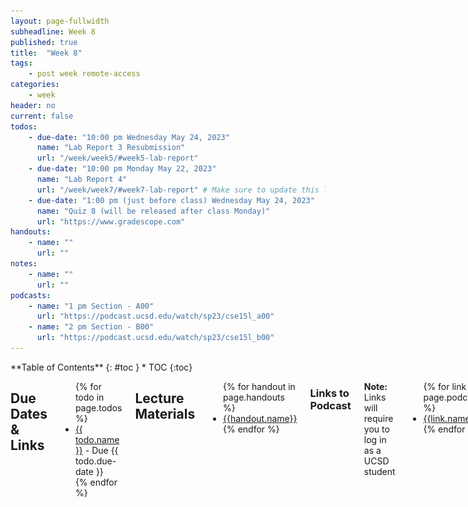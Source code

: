 ```yaml
---
layout: page-fullwidth
subheadline: Week 8
published: true
title:  "Week 8"
tags:
    - post week remote-access
categories:
    - week
header: no
current: false
todos:
    - due-date: "10:00 pm Wednesday May 24, 2023"
      name: "Lab Report 3 Resubmission"
      url: "/week/week5/#week5-lab-report"
    - due-date: "10:00 pm Monday May 22, 2023"
      name: "Lab Report 4"
      url: "/week/week7/#week7-lab-report" # Make sure to update this link if its not on right page
    - due-date: "1:00 pm (just before class) Wednesday May 24, 2023"
      name: "Quiz 8 (will be released after class Monday)"
      url: "https://www.gradescope.com"
handouts:
    - name: ""
      url: ""
notes:
    - name: ""
      url: ""
podcasts:
    - name: "1 pm Section - A00"
      url: "https://podcast.ucsd.edu/watch/sp23/cse15l_a00"
    - name: "2 pm Section - B00"
      url: "https://podcast.ucsd.edu/watch/sp23/cse15l_b00"
---
```


<div class="row">
<div class="medium-4 medium-push-8 columns" markdown="1">
<div class="panel radius fixed-toc"  data-options="sticky_on:large" markdown="1">
**Table of Contents**
{: #toc }
*  TOC
{:toc}
</div>
</div><!-- /.medium-4.columns -->

<div class="medium-8 medium-pull-4 columns" markdown="1">

## Due Dates & Links

<ul>
{% for todo in page.todos %}
<li><a href="{{ todo.url }}">{{ todo.name }}</a> - Due {{ todo.due-date }}</li>
{% endfor %}
</ul>

## Lecture Materials
<ul>
{% for handout in page.handouts %}
<li><a href="{{handout.url}}">{{handout.name}}</a></li>
{% endfor %}
</ul>

<!-- ### In-class notes
{% for note in page.notes %}
<a href="{{ note.url }}">{{ note.name }}</a>
<iframe src="{{ note.url }}/preview" width="640" height="480" allow="autoplay"></iframe>
{% endfor %} -->

### Links to Podcast
**Note:** Links will require you to log in as a UCSD student
<ul>
{% for link in page.podcasts %} 
<li><a href="{{link.url}}">{{link.name}}</a></li>
{% endfor %}
</ul>

## Lab Tasks
    
Discuss with your group:
    
![Image](../../images/circles_vs_triangles.png)
    
Write down your answers (and why you chose them!) in your group's shared doc.

In this lab, you will review another group's code to give feedback, find new
bugs, and learn from each other.

The overall plan for lab is:

1. You'll have 30 minutes to work towards completion of your grading script from
week 6, preparing it to be shared with another pair of students.
3. You will get a link to a repository from another group, download and work on
the code for 30-40 minutes.
3. Your pair will meet with the pair whose code you reviewed/are reviewing, and
you'll share feedback.
4. The feedback will be summarized as a pull request to your repository.

### Part 1 – Implementation Polishing

Make as much progress as you can on your grading script from [Week 6](../week6/#grading-script). Ask your lab tutor if you need help getting it into a good state.

Don't worry about perfection; focus most on it being able to run and grade some
of the sample submissions.

When you're happy with it, have one partner make a **new** repository on Github
named `grader-review-<username>` where `<username>` is one of your usernames.

To do this, navigate to any GitHub page and click the `+` button in the top right corner, as seen on the screenshot below. A dropdown menu will appear, and you will click   `New repository`.

![Image](../../images/github_new_repo_dropdown.png)

From there, a page will pop up which allows you to set some attributes of your new repository. The only thing you need to change is the name, as seen in the following screenshot. You do not need to alter any other settings, and can press the green `Create repository` button at the bottom.

![Image](../../images/github_new_repo_page.png)

Now, we want this new repository to contain the version of your autograder that you want reviewed (This step
makes it so pull requests and issues will work in the last step later). To do that, you should navigate to your newly-created repository on GitHub. 

Currently, it should be empty. You should see something like the screenshot below. We want to import your grading script code (which should exist in some other GitHub repo) into this repository. Click the `Import code` button circled in red below.

![Image](../../images/import_code_to_new_repo.png)

After clicking the above button, a page will pop up which asks you for "Your old repository's clone URL". Here, you will paste the ***HTTPS*** url of the GitHub repository which contains your grading script to-be-reviewed. Click the green `Begin import` button and wait for your code to be transferred over.

![Image](../../images/import_github_code_page.png)

Now your grading script is ready to be reviewed! Your lab tutor will manage assigning those submissions between groups for
review.

### Part 2 – Initial Review

Your lab tutor will provide you with a link to a repository for another group.

Make a _fork_ of it, clone it, and complete the following tasks. For each,
document it in your notes file:

- Run their grader on all of the sample student submissions from week 6. How does their
output differ from yours? Do you think it's correct?
- Try running their submission on any additional submissions you designed during
week 6. If you didn't do that during week 6, do it now – design a student
submission that you think will cause interesting behavior on the grader you're
reviewing.
- Read all the code in their submission. Note down:
  - Things you liked about the code
  - Any lines of code you don't fully understand
  - If there were problems running the sample student submissions on their
  grader, what a likely fix would be. Feel free to try making the fix yourself to
  see if it would work!
  - New things you **learned** from reading their code
  - Suggestions for improving the code that don't change it's overall behavior,
  just its style, readability, or performance

**Write down** all of this feedback in the notes file. You'll go over it with
the other group next. Think about how to give any feedback about issues politely
and professionally.

In all of this communication, remember to be polite, professional, and focus on
giving detail and clear writing. A huge part of the job of a working software
professional or researcher is _accurately communicating about code and system
behavior_, and doing so in a way that is about the system and not about any
specific person.

Some tricks for this: avoid statements that reference the _author_ of the code,
frame negative feedback as possible improvements or ways your expectations were
violated, and take responsibility as the reviewer for anything you don't
understand.

Examples:

- Don't say “You made a mistake here: ...” Instead say “On line 10 for this
sample student submission I expect the condition to be true but it's false
because XYZ.”
- Don't say things like “It seems like you were rushing to finish...”. Instead
say “the script looks like it might be imcomplete – it works how I'd expect up
to line 22 and then doens't have any code to present the error messages”.
- Don't say “It seems like you don't know about...”, instead say “On line 10-12,
these 3 lines could be shortened into one line using `grep -r` instead of `find`
followed by `grep`: ....”
- Don't say “This code is slow...” Instead say “This grader took 10 seconds to
run for one submission. We think this is because... and if we change... it goes
down to 2 seconds.” If you think it's slow but don't know why, take
responsibility as the reviewer: “This grading script took 10 seconds which I
think is a long time. I can't figure out why, though.”
- Don't say “This conditional is ugly:...” Instead say “I find it easier to read
these conditions when they are written as .... because ...” If you don't have a
good explanation to put after the “because”, how do you know it's a good
suggestion?
- Don't say “You wrote lines 20-24 very confusingly.” Instead say “We had a lot
of trouble understanding lines 20-24. It would help us to work through an
example of how that part is supposed to work”

### Part 3 – Discussion and Pull Request

After you write this down, the lab leaders will help reorganize your groups so
you're talking to the group you reviewed (and who reviewed your code).

Go through the feedback you wrote down in the last step, and take notes on
clarifications and answers to questions you had.

Then, as appropriate, you should make **issues** and **pull requests** to one
another's repositories summarizing the feedback. Create these pull requests and
issues *together* with the other group, this will help everyone understand
what's written down.

Make an **issue** if there's a problem or improvement to make that *you aren't
sure how to fix*. Make sure to include the failure-inducing input, context, and
symptoms! They'll come back to this in a future week and need all that detail to
help understand and fix it. The Github instructions for making an issue are here:

[Creating an Issue](https://docs.github.com/en/issues/tracking-your-work-with-issues/creating-an-issue)

Make a **pull request** if you have direct code update suggestions for the other
group. A pull request is a **Github** concept for sharing code edits with
others.  To make a **pull request**, first make a fork of the repository you
want to submit the pull request to. Then, make the edits and commits you want to
make, and push them to your fork. Then the Github instructions for creating the
pull request are here:

[Making a Pull Request](https://docs.github.com/en/pull-requests/collaborating-with-pull-requests/proposing-changes-to-your-work-with-pull-requests/creating-a-pull-request)

Having an issue or pull request filed for your project is not a bad thing! In
the good cases, it means someone else out there in the world (or in your
company/institution) read your code, wants to help, and has something
constructive to say about it. Of course, you have control over the code, too, so
you don't have to accept their feedback as they wrote it. You can take it as
advice, ignore it, adapt it, put it off until later, and so on. But remember
that issues and pull requests are largely positive things – they are a sign that
your project has people paying attention to it, and they are a normal and common
part of managing a software system.
